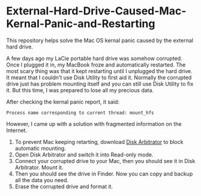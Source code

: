 # External-Hard-Drive-Caused-Mac-Kernal-Panic-and-Restarting
This repository helps solve the Mac OS kernal panic caused by the external hard drive.

A few days ago my LaCie portable hard drive was somehow corrupted. Once I plugged it in, my MacBook froze and automatically restarted. The most scary thing was that it kept restarting until I unplugged the hard drive. It meant that I couldn't use Disk Utility to first aid it.
Normally the corrupted drive just has problem mounting itself and you can still use Disk Utility to fix it. But this time, I was prepared to lose all my precious data.

After checking the kernal panic report, it said:
```
Process name corresponding to current thread: mount_hfs
```
However, I came up with a solution with fragmented information on the Internet.

1. To prevent Mac keeping retarting, download [Disk Arbitrator](https://github.com/aburgh/Disk-Arbitrator) to block automatic mounting. 
2. Open Disk Arbitrator and switch it into Read-only mode.
3. Connect your corrupted drive to your Mac, then you should see it in Disk Arbitrator. Mount it.
4. Then you should see the drive in Finder. Now you can copy and backup all the data you need.
5. Erase the corrupted drive and format it.
